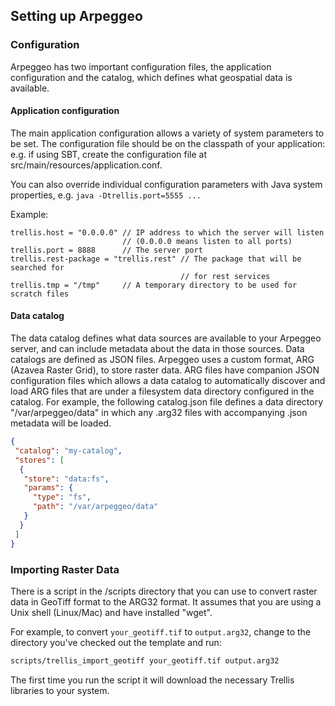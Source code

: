 ## Setting up Arpeggeo 

### Configuration
Arpeggeo has two important configuration files, the application
configuration and the catalog, which defines what geospatial data
is available.

#### Application configuration

The main application configuration allows a variety of system parameters to be set.
The configuration file should be on the classpath of your application: e.g. if using
SBT, create the configuration file at src/main/resources/application.conf.

You can also override individual configuration parameters with Java system properties, e.g.
``java -Dtrellis.port=5555 ...``

Example:

```
trellis.host = "0.0.0.0" // IP address to which the server will listen
                         // (0.0.0.0 means listen to all ports)
trellis.port = 8888      // The server port 
trellis.rest-package = "trellis.rest" // The package that will be searched for
                                      // for rest services
trellis.tmp = "/tmp"     // A temporary directory to be used for scratch files
```

#### Data catalog

The data catalog defines what data sources are available to your Arpeggeo server, and
can include metadata about the data in those sources.  Data catalogs are defined as JSON files.  Arpeggeo uses a custom format, ARG (Azavea Raster Grid), to store raster data.  ARG files have companion JSON configuration files which allows a data catalog to automatically
discover and load ARG files that are under a filesystem data directory configured in the
catalog.  For example, the following catalog.json file defines a data directory "/var/arpeggeo/data" in which any .arg32 files with accompanying .json metadata will be loaded.

```json
{
 "catalog": "my-catalog",
 "stores": [
  {
   "store": "data:fs",
   "params": {
     "type": "fs",
     "path": "/var/arpeggeo/data"
   }
  }
 ]
}
```

### Importing Raster Data

There is a script in the /scripts directory that you can use to convert raster data in
GeoTiff format to the ARG32 format.  It assumes that you are using a Unix shell (Linux/Mac) and have installed "wget".

For example, to convert ```your_geotiff.tif``` to ```output.arg32```, change to the
directory you've checked out the template and run:

```bash
scripts/trellis_import_geotiff your_geotiff.tif output.arg32
```

The first time you run the script it will download the necessary Trellis libraries to your
system.

